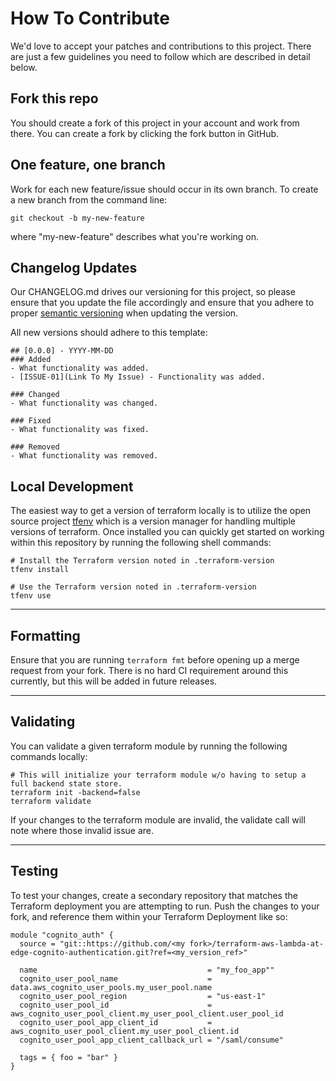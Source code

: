 # How To Contribute
We'd love to accept your patches and contributions to this project. There are just a few guidelines you need to follow which are described in detail below.

## Fork this repo
You should create a fork of this project in your account and work from there. You can create a fork by clicking the fork button in GitHub.

## One feature, one branch
Work for each new feature/issue should occur in its own branch. To create a new branch from the command line:

```
git checkout -b my-new-feature
```

where "my-new-feature" describes what you're working on.

## Changelog Updates
Our CHANGELOG.md drives our versioning for this project, so please ensure that you update the file accordingly and ensure that you adhere to proper [semantic versioning](https://semver.org/spec/v2.0.0.html) when updating the version.

All new versions should adhere to this template:
```
## [0.0.0] - YYYY-MM-DD
### Added
- What functionality was added.
- [ISSUE-01](Link To My Issue) - Functionality was added.

### Changed
- What functionality was changed.

### Fixed
- What functionality was fixed.

### Removed
- What functionality was removed.

```

## Local Development
The easiest way to get a version of terraform locally is to utilize the open source project [tfenv](https://github.com/tfutils/tfenv) which is a version
manager for handling multiple versions of terraform. Once installed you can quickly get started on working within this repository by running the following
shell commands:

```
# Install the Terraform version noted in .terraform-version
tfenv install

# Use the Terraform version noted in .terraform-version
tfenv use
```

---

## Formatting
Ensure that you are running `terraform fmt` before opening up a merge request from your fork. There is no hard CI requirement around this currently,
but this will be added in future releases.

---

## Validating
You can validate a given terraform module by running the following commands locally:

```
# This will initialize your terraform module w/o having to setup a full backend state store.
terraform init -backend=false
terraform validate
```

If your changes to the terraform module are invalid, the validate call will note where those invalid issue are.

---

## Testing
To test your changes, create a secondary repository that matches the Terraform deployment you are attempting to run. Push the changes
to your fork, and reference them within your Terraform Deployment like so:

```
module "cognito_auth" {
  source = "git::https://github.com/<my fork>/terraform-aws-lambda-at-edge-cognito-authentication.git?ref=<my_version_ref>"
 
  name                                      = "my_foo_app""
  cognito_user_pool_name                    = data.aws_cognito_user_pools.my_user_pool.name
  cognito_user_pool_region                  = "us-east-1"
  cognito_user_pool_id                      = aws_cognito_user_pool_client.my_user_pool_client.user_pool_id
  cognito_user_pool_app_client_id           = aws_cognito_user_pool_client.my_user_pool_client.id
  cognito_user_pool_app_client_callback_url = "/saml/consume"

  tags = { foo = "bar" }
}
```

